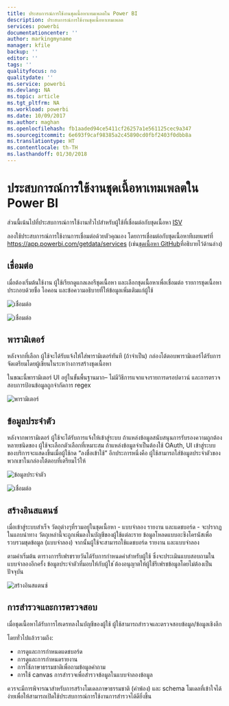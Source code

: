 ```yaml
---
title: ประสบการณ์การใช้งานชุดเนื้อหาเทมเพลตใน Power BI
description: ประสบการณ์การใช้งานชุดเนื้อหาเทมเพลต
services: powerbi
documentationcenter: ''
author: markingmyname
manager: kfile
backup: ''
editor: ''
tags: ''
qualityfocus: no
qualitydate: ''
ms.service: powerbi
ms.devlang: NA
ms.topic: article
ms.tgt_pltfrm: NA
ms.workload: powerbi
ms.date: 10/09/2017
ms.author: maghan
ms.openlocfilehash: fb1aaded94ce5411cf26257a1e561125cec9a347
ms.sourcegitcommit: 6e693f9caf98385a2c45890cd0fbf2403f0dbb8a
ms.translationtype: HT
ms.contentlocale: th-TH
ms.lasthandoff: 01/30/2018
---
```

# <a name="template-content-pack-experiences-in-power-bi"></a>ประสบการณ์การใช้งานชุดเนื้อหาเทมเพลตใน Power BI
ส่วนนี้เน้นไปที่ประสบการณ์การใช้งานทั่วไปสำหรับผู้ใช้ที่เชื่อมต่อกับชุดเนื้อหา [ISV](../service-connect-to-services.md) 

ลองใช้ประสบการณ์การใช้งานการเชื่อมต่อด้วยตัวคุณเอง โดยการเชื่อมต่อกับชุดเนื้อหาทีเผยแพร่ที่ https://app.powerbi.com/getdata/services (เช่น[ชุดเนื้อหา GitHub](https://app.powerbi.com/getdata/services/github)ที่อธิบายไว้ด้านล่าง)

## <a name="connect"></a>เชื่อมต่อ
เมื่อต้องเริ่มต้นใช้งาน ผู้ใช้เรียกดูแกลเลอรีชุดเนื้อหา และเลือกชุดเนื้อหาเพื่อเชื่อมต่อ รายการชุดเนื้อหาประกอบด้วยชื่อ ไอคอน และข้อความอธิบายที่ให้ข้อมูลเพิ่มเติมแก่ผู้ใช้

![เชื่อมต่อ](media/template-content-pack-experience/github_data.png)

![เชื่อมต่อ](media/template-content-pack-experience/github_connect.png)

## <a name="parameters"></a>พารามิเตอร์
หลังจากที่เลือก ผู้ใช้จะได้รับแจ้งให้ใส่พารามิเตอร์ทันที (ถ้าจำเป็น) กล่องโต้ตอบพารามิเตอร์ได้รับการจัดเตรียมโดยผู้เขียนในระหว่างการสร้างชุดเนื้อหา

ในขณะนี้พารามิเตอร์ UI อยู่ในขั้นพื้นฐานมาก– ไม่มีวิธีการแจกแจงรายการดรอปดาวน์ และการตรวจสอบการป้อนข้อมูลถูกจำกัดการ regex

![พารามิเตอร์](media/template-content-pack-experience/github_params.png)

## <a name="credentials"></a>ข้อมูลประจำตัว
หลังจากพารามิเตอร์ ผู้ใช้จะได้รับการแจ้งให้เข้าสู่ระบบ  ถ้าแหล่งข้อมูลสนับสนุนการรับรองความถูกต้องหลายชนิดของ ผู้ใช้จะเลือกตัวเลือกที่เหมาะสม ถ้าแหล่งข้อมูลจำเป็นต้องใช้ OAuth, UI เข้าสู่ระบบของบริการจะแสดงขึ้นเมื่อผู้ใช้กด “ลงชื่อเข้าใช้”  อีกประการหนึ่งคือ ผู้ใช้สามารถใส่ข้อมูลประจำตัวของพวกเขาในกล่องโต้ตอบที่เตรียมไว้ให้

![ข้อมูลประจำตัว](media/template-content-pack-experience/github_login.png)

![เชื่อมต่อ](media/template-content-pack-experience/github_creds2.png)

## <a name="instantiation"></a>สร้างอินสแตนซ์
เมื่อเข้าสู่ระบบสำเร็จ วัตถุต่างๆที่รวมอยู่ในชุดเนื้อหา - แบบจำลอง รายงาน และแดชบอร์ด - จะปรากฏในแถบนำทาง  วัตถุเหล่านี้จะถูกเพิ่มลงในบัญชีของผู้ใช้แต่ละราย  ข้อมูลโหลดแบบอะซิงโครนัสเพื่อรวบรวมชุดข้อมูล (แบบจำลอง)  จากนั้นผู้ใช้จะสามารถใช้แดชบอร์ด รายงาน และแบบจำลอง

ตามค่าเริ่มต้น ตารางการรีเฟรชรายวันได้รับการกำหนดค่าสำหรับผู้ใช้ ซึ่งจะประเมินแบบสอบถามในแบบจำลองอีกครั้ง  ข้อมูลประจำตัวที่มอบให้กับผู้ใช ้ต้องอนุญาตให้ผู้ใช้รีเฟรชข้อมูลโดยไม่ต้องเป็นปัจจุบัน

![สร้างอินสแตนซ์](media/template-content-pack-experience/github_dashboard.png)

## <a name="exploration-and-monitoring"></a>การสำรวจและการตรวจสอบ
เมื่อชุดเนื้อหาได้รับการไฮเดรทลงในบัญชีของผู้ใช้ ผู้ใช้สามารถสำรวจและตรวจสอบข้อมูล/ข้อมูลเชิงลึก

โดยทั่วไปแล้วรวมถึง:

* การดูและการกำหนดแดชบอร์ด
* การดูและการกำหนดรายงาน
* การใช้ภาษาธรรมชาติเพื่อถามข้อมูลคำถาม
* การใช้ canvas การสำรวจเพื่อสำรวจข้อมูลในแบบจำลองข้อมูล

ควรจะมีการพิจารณาสำหรับการสร้างโมเดลภาษาธรรมชาติ (คำพ้อง) และ schema โมเดลที่เข้าใจได้ง่ายเพื่อให้สามารถเปิดใช้ประสบการณ์การใช้งานการสำรวจได้ดียิ่งขึ้น

